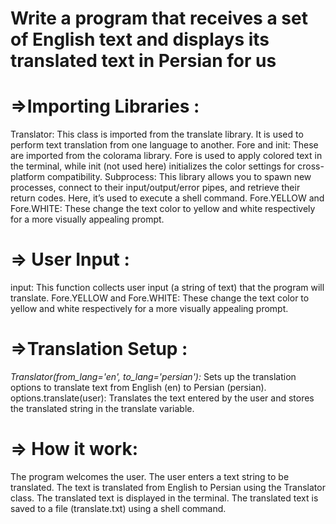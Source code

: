 # Write a program that receives a set of English text and displays its translated text in Persian for us 


# =>Importing Libraries :
   Translator: This class is imported from the translate library. It is used to perform text translation from one language to another.
   Fore and init: These are imported from the colorama library. Fore is used to apply colored text in the terminal, while init (not used here) initializes the color settings for cross-platform compatibility.
   Subprocess: This library allows you to spawn new processes, connect to their input/output/error pipes, and retrieve their return codes. Here, it’s used to execute a shell command.
   Fore.YELLOW and Fore.WHITE: These change the text color to yellow and white respectively for a more visually appealing prompt.
   
# => User Input :
  input: This function collects user input (a string of text) that the program will translate.
  Fore.YELLOW and Fore.WHITE: These change the text color to yellow and white respectively for a more visually appealing prompt.
  
# =>Translation Setup :
  *Translator(from_lang='en', to_lang='persian'):*
  Sets up the translation options to translate text from English (en) to Persian (persian).
  options.translate(user):
  Translates the text entered by the user and stores the translated string in the translate variable.
  
# => How it work:
The program welcomes the user.
The user enters a text string to be translated.
The text is translated from English to Persian using the Translator class.
The translated text is displayed in the terminal.
The translated text is saved to a file (translate.txt) using a shell command.
